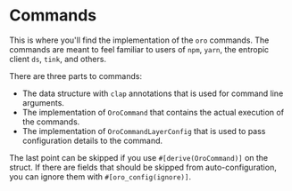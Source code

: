 # Commands

This is where you'll find the implementation of the `oro` commands.
The commands are meant to feel familiar to users of `npm`, `yarn`, the entropic client `ds`, `tink`, and others.

There are three parts to commands:

 * The data structure with `clap` annotations that is used for command line arguments.
 * The implementation of `OroCommand` that contains the actual execution of the commands.
 * The implementation of `OroCommandLayerConfig` that is used to pass configuration details to the command.

The last point can be skipped if you use `#[derive(OroCommand)]` on the struct.
If there are fields that should be skipped from auto-configuration, you can ignore them with `#[oro_config(ignore)]`.
